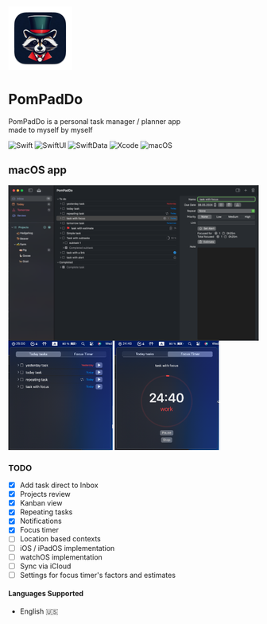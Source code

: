 ![](AppIcon/128x128.png)
# PomPadDo

PomPadDo is a personal task manager / planner app <br>
made to myself by myself



![Swift](https://img.shields.io/badge/swift-5.10-orange.svg?style=for-the-badge)
![SwiftUI](https://img.shields.io/badge/use-SwiftUI-orange.svg?style=for-the-badge)
![SwiftData](https://img.shields.io/badge/use-SwiftData-orange?style=for-the-badge)
![Xcode](https://img.shields.io/badge/Xcode-15.3-blue.svg?style=for-the-badge)
![macOS](https://img.shields.io/badge/macOS-14.0-blue.svg?style=for-the-badge)
<!---[![Git Version](https://img.shields.io/github/release/sgr-ksmt/FireTodo.svg?style=for-the-badge)](https://github.com/sgr-ksmt/FireTodo/releases)
[![license](https://img.shields.io/github/license/sgr-ksmt/FireTodo.svg?style=for-the-badge)](https://github.com/sgr-ksmt/FireTodo/blob/master/LICENSE)--->

## macOS app
<!--![](mac-main.png) --->

<img src="mac-main.png" align="left" />
<img src="mac-focus-tasks.png" height="220" width="210" />
<img src="mac-focus-timer.png"  height="220" width="210" />

### TODO
- [x] Add task direct to Inbox
- [x] Projects review
- [x] Kanban view
- [x] Repeating tasks 
- [x] Notifications
- [x] Focus timer
- [ ] Location based contexts
- [ ] iOS / iPadOS implementation
- [ ] watchOS implementation
- [ ] Sync via iCloud
- [ ] Settings for focus timer's factors and estimates

#### Languages Supported
- English 🇺🇸
